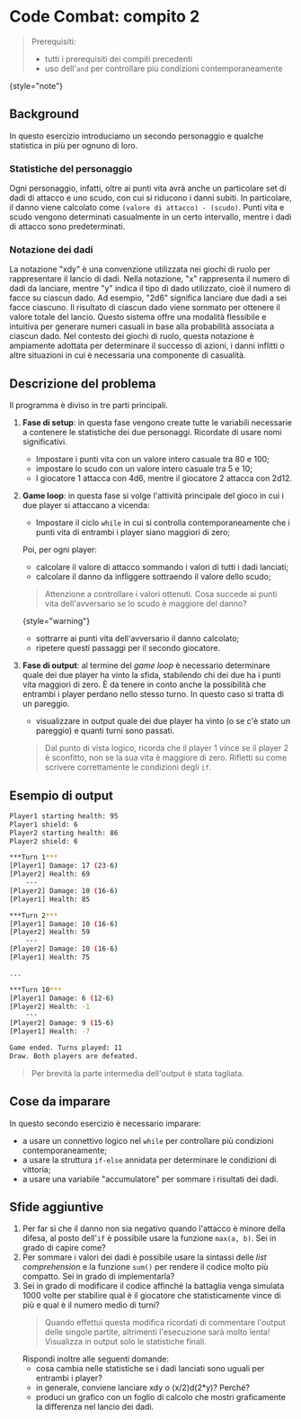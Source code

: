 # Code Combat: compito 2

> Prerequisiti:
> - tutti i prerequisiti dei compiti precedenti
> - uso dell'`and` per controllare più condizioni contemporaneamente
>
{style="note"}

## Background
In questo esercizio introduciamo un secondo personaggio e qualche statistica in più per ognuno di loro.

### Statistiche del personaggio
Ogni personaggio, infatti, oltre ai punti vita avrà anche un particolare set di dadi di attacco e uno scudo, con cui si riducono i danni subiti. In particolare, il danno viene calcolato come `(valore di attacco) - (scudo)`. Punti vita e scudo vengono determinati casualmente in un certo intervallo, mentre i dadi di attacco sono predeterminati.

### Notazione dei dadi
La notazione "xdy" è una convenzione utilizzata nei giochi di ruolo per rappresentare il lancio di dadi. Nella notazione, "x" rappresenta il numero di dadi da lanciare, mentre "y" indica il tipo di dado utilizzato, cioè il numero di facce su ciascun dado. Ad esempio, "2d6" significa lanciare due dadi a sei facce ciascuno. Il risultato di ciascun dado viene sommato per ottenere il valore totale del lancio. Questo sistema offre una modalità flessibile e intuitiva per generare numeri casuali in base alla probabilità associata a ciascun dado. Nel contesto dei giochi di ruolo, questa notazione è ampiamente adottata per determinare il successo di azioni, i danni inflitti o altre situazioni in cui è necessaria una componente di casualità.

## Descrizione del problema
Il programma è diviso in tre parti principali.
1. **Fase di setup**: in questa fase vengono create tutte le variabili necessarie a contenere le statistiche dei due personaggi. Ricordate di usare nomi significativi.
   - Impostare i punti vita con un valore intero casuale tra 80 e 100;
   - impostare lo scudo con un valore intero casuale tra 5 e 10;
   - l giocatore 1 attacca con 4d6, mentre il giocatore 2 attacca con 2d12.
2. **Game loop**: in questa fase si volge l'attività principale del gioco in cui i due player si attaccano a vicenda:
   - Impostare il ciclo `while` in cui si controlla contemporaneamente che i punti vita di entrambi i player siano maggiori di zero;

   Poi, per ogni player:
   - calcolare il valore di attacco sommando i valori di tutti i dadi lanciati;
   - calcolare il danno da infliggere sottraendo il valore dello scudo;

   > Attenzione a controllare i valori ottenuti. Cosa succede ai punti vita dell'avversario se lo scudo è maggiore del danno?
   >
   {style="warning"}

   - sottrarre ai punti vita dell'avversario il danno calcolato;
   - ripetere questi passaggi per il secondo giocatore.

3. **Fase di output**: al termine del _game loop_ è necessario determinare quale dei due player ha vinto la sfida, stabilendo chi dei due ha i punti vita maggiori di zero. È da tenere in conto anche la possibilità che entrambi i player perdano nello stesso turno. In questo caso si tratta di un pareggio.

   - visualizzare in output quale dei due player ha vinto (o se c'è stato un pareggio) e quanti turni sono passati.
   > Dal punto di vista logico, ricorda che il player 1 vince se il player 2 è sconfitto, non se la sua vita è maggiore di zero. Rifletti su come scrivere correttamente le condizioni degli `if`.

## Esempio di output

```Bash
Player1 starting health: 95
Player1 shield: 6
Player2 starting health: 86
Player2 shield: 6

***Turn 1***
[Player1] Damage: 17 (23-6)
[Player2] Health: 69
	---
[Player2] Damage: 10 (16-6)
[Player1] Health: 85

***Turn 2***
[Player1] Damage: 10 (16-6)
[Player2] Health: 59
	---
[Player2] Damage: 10 (16-6)
[Player1] Health: 75

...

***Turn 10***
[Player1] Damage: 6 (12-6)
[Player2] Health: -1
	---
[Player2] Damage: 9 (15-6)
[Player1] Health: -7

Game ended. Turns played: 11
Draw. Both players are defeated.
```
> Per brevità la parte intermedia dell'output è stata tagliata.

## Cose da imparare
In questo secondo esercizio è necessario imparare:
- a usare un connettivo logico nel `while` per controllare più condizioni contemporaneamente;
- a usare la struttura `if-else` annidata per determinare le condizioni di vittoria;
- a usare una variabile "accumulatore" per sommare i risultati dei dadi.

## Sfide aggiuntive
1. Per far sì che il danno non sia negativo quando l'attacco è minore della difesa, al posto dell'`if` è possibile usare la funzione `max(a, b)`. Sei in grado di capire come?
2. Per sommare i valori dei dadi è possibile usare la sintassi delle _list comprehension_ e la funzione `sum()` per rendere il codice molto più compatto. Sei in grado di implementarla?
3. Sei in grado di modificare il codice affinché la battaglia venga simulata 1000 volte per stabilire qual è il giocatore che statisticamente vince di più e qual è il numero medio di turni?
   > Quando effettui questa modifica ricordati di commentare l'output delle singole partite, altrimenti l'esecuzione sarà molto lenta! Visualizza in output solo le statistiche finali.
   >
   Rispondi inoltre alle seguenti domande:
   - cosa cambia nelle statistiche se i dadi lanciati sono uguali per entrambi i player?
   - in generale, conviene lanciare xdy o (x/2)d(2*y)? Perché?
   - produci un grafico con un foglio di calcolo che mostri graficamente la differenza nel lancio dei dadi. 